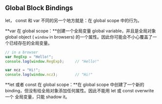 ## Global Block Bindings

let， const 和 var 不同的另一个地方就是：在 global scope 中的行为。

**var 在 global scope：**创建一个全局变量 global variable，并且是全局对象 global object \( `window` in browsers\) 的一个属性。因此你可能会不小心覆盖了一个已经存在的全局变量。

```js
// in a browser
var RegExp = "Hello!";
console.log(window.RegExp);     // "Hello!"

var ncz = "Hi!";
console.log(window.ncz);        // "Hi!"
```

**let 或者 const 在 global scope：**在 global scope 中创建了一个新的 binding，但没有给全局对象添加任何属性。因此不能用 let 或 const overwrite 一个 全局变量，只能 shadow it。

